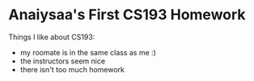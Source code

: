 # Anaiysaa's First CS193 Homework

Things I like about CS193:
- my roomate is in the same class as me :)
- the instructors seem nice
- there isn't too much homework 
